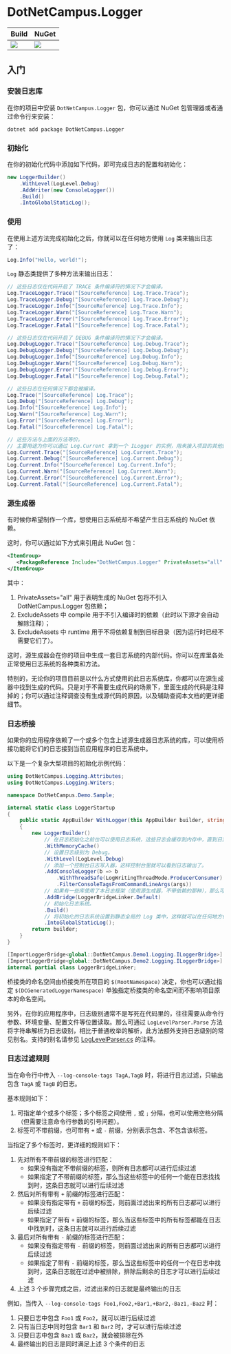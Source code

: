 # DotNetCampus.Logger

| Build | NuGet                                                                                                             |
|--|-------------------------------------------------------------------------------------------------------------------|
|![](https://github.com/dotnet-campus/DotNetCampus.Logger/workflows/.NET%20Core/badge.svg)| [![](https://img.shields.io/nuget/v/DotNetCampus.Logger.svg)](https://www.nuget.org/packages/DotNetCampus.Logger) |

## 入门

### 安装日志库

在你的项目中安装 `DotNetCampus.Logger` 包，你可以通过 NuGet 包管理器或者通过命令行来安装：

```shell
dotnet add package DotNetCampus.Logger
```

### 初始化

在你的初始化代码中添加如下代码，即可完成日志的配置和初始化：

```csharp
new LoggerBuilder()
    .WithLevel(LogLevel.Debug)
    .AddWriter(new ConsoleLogger())
    .Build()
    .IntoGlobalStaticLog();
```

### 使用

在使用上述方法完成初始化之后，你就可以在任何地方使用 `Log` 类来输出日志了：

```csharp
Log.Info("Hello, world!");
```

`Log` 静态类提供了多种方法来输出日志：

```csharp
// 这些日志仅在代码开启了 TRACE 条件编译符的情况下才会编译。
Log.TraceLogger.Trace("[SourceReference] Log.Trace.Trace");
Log.TraceLogger.Debug("[SourceReference] Log.Trace.Debug");
Log.TraceLogger.Info("[SourceReference] Log.Trace.Info");
Log.TraceLogger.Warn("[SourceReference] Log.Trace.Warn");
Log.TraceLogger.Error("[SourceReference] Log.Trace.Error");
Log.TraceLogger.Fatal("[SourceReference] Log.Trace.Fatal");

// 这些日志仅在代码开启了 DEBUG 条件编译符的情况下才会编译。
Log.DebugLogger.Trace("[SourceReference] Log.Debug.Trace");
Log.DebugLogger.Debug("[SourceReference] Log.Debug.Debug");
Log.DebugLogger.Info("[SourceReference] Log.Debug.Info");
Log.DebugLogger.Warn("[SourceReference] Log.Debug.Warn");
Log.DebugLogger.Error("[SourceReference] Log.Debug.Error");
Log.DebugLogger.Fatal("[SourceReference] Log.Debug.Fatal");

// 这些日志在任何情况下都会被编译。
Log.Trace("[SourceReference] Log.Trace");
Log.Debug("[SourceReference] Log.Debug");
Log.Info("[SourceReference] Log.Info");
Log.Warn("[SourceReference] Log.Warn");
Log.Error("[SourceReference] Log.Error");
Log.Fatal("[SourceReference] Log.Fatal");

// 这些方法与上面的方法等价。
// 主要用途为你可以通过 Log.Current 拿到一个 ILogger 的实例，用来接入项目的其他部分。
Log.Current.Trace("[SourceReference] Log.Current.Trace");
Log.Current.Debug("[SourceReference] Log.Current.Debug");
Log.Current.Info("[SourceReference] Log.Current.Info");
Log.Current.Warn("[SourceReference] Log.Current.Warn");
Log.Current.Error("[SourceReference] Log.Current.Error");
Log.Current.Fatal("[SourceReference] Log.Current.Fatal");
```

### 源生成器

有时候你希望制作一个库，想使用日志系统却不希望产生日志系统的 NuGet 依赖。

这时，你可以通过如下方式来引用此 NuGet 包：

```xml
<ItemGroup>
   <PackageReference Include="DotNetCampus.Logger" PrivateAssets="all" ExcludeAssets="compile;runtime" />
</ItemGroup>
```

其中：

1. PrivateAssets="all" 用于表明生成的 NuGet 包将不引入 DotNetCampus.Logger 包依赖；
2. ExcludeAssets 中 compile 用于不引入编译时的依赖（此时以下源才会自动解除注释）；
3. ExcludeAssets 中 runtime 用于不将依赖复制到目标目录（因为运行时已经不需要它们了）。

这时，源生成器会在你的项目中生成一套日志系统的内部代码。你可以在库里各处正常使用日志系统的各种类和方法。

特别的，无论你的项目目前是以什么方式使用的此日志系统库，你都可以在源生成器中找到生成的代码。只是对于不需要生成代码的场景下，里面生成的代码是注释掉的；你可以通过注释调查没有生成源代码的原因，以及辅助查阅本文档的更详细细节。

### 日志桥接

如果你的应用程序依赖了一个或多个包含上述源生成器日志系统的库，可以使用桥接功能将它们的日志接到当前应用程序的日志系统中。

以下是一个复杂大型项目的初始化示例代码：

```csharp
using DotNetCampus.Logging.Attributes;
using DotNetCampus.Logging.Writers;

namespace DotNetCampus.Demo.Sample;

internal static class LoggerStartup
{
    public static AppBuilder WithLogger(this AppBuilder builder, string[] args)
    {
        new LoggerBuilder()
            // 在日志初始化之前也可以使用日志系统，这些日志会缓存到内存中，直到日志系统初始化完成后再使用。
            .WithMemoryCache()
            // 设置日志级别为 Debug。
            .WithLevel(LogLevel.Debug)
            // 添加一个控制台日志写入器，这样控制台里就可以看到日志输出了。
            .AddConsoleLogger(b => b
                .WithThreadSafe(LogWritingThreadMode.ProducerConsumer)
                .FilterConsoleTagsFromCommandLineArgs(args))
            // 如果有一些库使用了本日志框架（使用源生成器，不带依赖的那种），那么可以通过这个方法将它们的日志桥接到本日志框架中。
            .AddBridge(LoggerBridgeLinker.Default)
            // 初始化日志系统。
            .Build()
            // 将初始化的日志系统设置到静态全局的 Log 类中，这样就可以在任何地方使用 Log 类来输出日志了。
            .IntoGlobalStaticLog();
        return builder;
    }
}

[ImportLoggerBridge<global::DotNetCampus.Demo1.Logging.ILoggerBridge>]
[ImportLoggerBridge<global::DotNetCampus.Demo2.Logging.ILoggerBridge>]
internal partial class LoggerBridgeLinker;
```

桥接类的命名空间由桥接类所在项目的 `$(RootNamespace)` 决定，你也可以通过指定 `$(DCGeneratedLoggerNamespace)` 单独指定桥接类的命名空间而不影响项目原本的命名空间。

另外，在你的应用程序中，日志级别通常不是写死在代码里的，往往需要从命令行参数、环境变量、配置文件等位置读取。那么可通过 `LogLevelParser.Parse` 方法将字符串解析为日志级别，相比于普通枚举的解析，此方法额外支持日志级别的常见别名。支持的别名请参见 [LogLevelParser.cs](https://github.com/dotnet-campus/DotNetCampus.Logger/blob/main/src/DotNetCampus.Logger/LogLevelParser.cs) 的注释。

### 日志过滤规则

当在命令行中传入 `--log-console-tags TagA,TagB` 时，将进行日志过滤，只输出包含 `TagA` 或 `TagB` 的日志。

基本规则如下：

1. 可指定单个或多个标签；多个标签之间使用 `,` 或 `;` 分隔，也可以使用空格分隔（但需要注意命令行参数的引号问题）。
1. 标签可不带前缀，也可带有 `+` 或 `-` 前缀，分别表示包含、不包含该标签。

当指定了多个标签时，更详细的规则如下：

1. 先对所有不带前缀的标签进行匹配：
    - 如果没有指定不带前缀的标签，则所有日志都可以进行后续过滤
    - 如果指定了不带前缀的标签，那么当这些标签中的任何一个能在日志找找到时，这条日志就可以进行后续过滤
2. 然后对所有带有 `+` 前缀的标签进行匹配：
    - 如果没有指定带有 `+` 前缀的标签，则前面过滤出来的所有日志都可以进行后续过滤
    - 如果指定了带有 `+` 前缀的标签，那么当这些标签中的所有标签都能在日志中找到时，这条日志就可以进行后续过滤
3. 最后对所有带有 `-` 前缀的标签进行匹配：
    - 如果没有指定带有 `-` 前缀的标签，则前面过滤出来的所有日志都可以进行后续过滤
    - 如果指定了带有 `-` 前缀的标签，那么当这些标签中的任何一个在日志中找到时，这条日志就在过滤中被排除，排除后剩余的日志才可以进行后续过滤
4. 上述 3 个步骤完成之后，过滤出来的日志就是最终输出的日志

例如，当传入 `--log-console-tags Foo1,Foo2,+Bar1,+Bar2,-Baz1,-Baz2` 时：

1. 只要日志中包含 `Foo1` 或 `Foo2`，就可以进行后续过滤
1. 只有当日志中同时包含 `Bar1` 和 `Bar2` 时，才可以进行后续过滤
1. 只要日志中包含 `Baz1` 或 `Baz2`，就会被排除在外
1. 最终输出的日志是同时满足上述 3 个条件的日志

